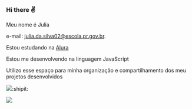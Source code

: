 ### Hi there :v:

Meu nome é Julia 

e-mail: julia.da.silva02@escola.pr.gov.br.

Estou estudando na [Alura](https://www.alura.com.br)

Estou me desenvolvendo na linguagem JavaScript

Utilizo esse espaço para minha organização e compartilhamento dos meu projetos desenvolvidos


[![](https://img.shields.io/badge/Instagram-E4405F?style=for-the-badge&logo=instagram&logoColor=white)](https://www.instagram.com/_juhsilvva/):shipit:

![](https://media.tenor.com/NQfq1liFH-8AAAAd/byuntear-sad.gif)

